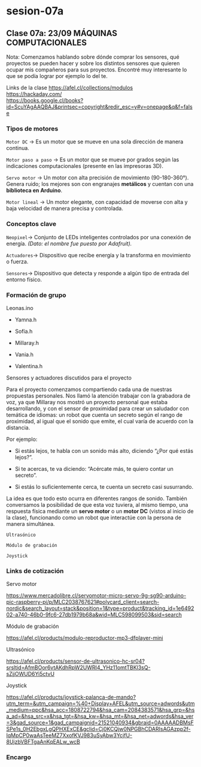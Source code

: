 # sesion-07a

## Clase 07a: 23/09 MÁQUINAS COMPUTACIONALES

Nota: Comenzamos hablando sobre dónde comprar los sensores, qué proyectos se pueden hacer y sobre los distintos sensores que quieren ocupar mis compañeros para sus proyectos. Encontré muy interesante lo que se podía lograr por ejemplo lo del te.  

Links de la clase
 <https://afel.cl/collections/modulos>  
 <https://hackaday.com/>  
 <https://books.google.cl/books?id=ScuYAgAAQBAJ&printsec=copyright&redir_esc=y#v=onepage&q&f=false>  

### Tipos de motores

`Motor DC` → Es un motor que se mueve en una sola dirección de manera continua.  

`Motor paso a paso` → Es un motor que se mueve por grados según las indicaciones computacionales (presente en las impresoras 3D).  

`Servo motor` → Un motor con alta precisión de movimiento (90-180-360°). Genera ruido; los mejores son con engranajes **metálicos** y cuentan con una **biblioteca en Arduino**.  

`Motor lineal` → Un motor elegante, con capacidad de moverse con alta y baja velocidad de manera precisa y controlada.  

### Conceptos clave

`Neopixel`-> Conjunto de LEDs inteligentes controlados por una conexión de energía. *(Dato: el nombre fue puesto por Adafruit).*  

`Actuadores`-> Dispositivo que recibe energía y la transforma en movimiento o fuerza.

`Sensores`-> Dispositivo que detecta y responde a algún tipo de entrada del entorno físico.  


### Formación de grupo

Leonas.ino

- Yamna.h
    
- Sofía.h  

- Millaray.h  

- Vania.h 

- Valentina.h  

Sensores y actuadores discutidos para el proyecto

Para el proyecto comenzamos compartiendo cada una de nuestras propuestas personales. Nos llamó la atención trabajar con la grabadora de voz, ya que Millaray nos mostró un proyecto personal que estaba desarrollando, y con el sensor de proximidad para crear un saludador con temática de idiomas: un robot que cuenta un secreto según el rango de proximidad, al igual que el sonido que emite, el cual varía de acuerdo con la distancia.

Por ejemplo:

- Si estás lejos, te habla con un sonido más alto, diciendo “¿Por qué estás lejos?”.

- Si te acercas, te va diciendo: “Acércate más, te quiero contar un secreto”.

- Si estás lo suficientemente cerca, te cuenta un secreto casi susurrando.
  
La idea es que todo esto ocurra en diferentes rangos de sonido. También conversamos la posibilidad de que esta voz tuviera, al mismo tiempo, una respuesta física mediante un **servo motor** o un **motor DC** (vistos al inicio de la clase), funcionando como un robot que interactúe con la persona de manera simultánea.

`Ultrasónico`
 
`Módulo de grabación`

`Joystick`

### Links de cotización

Servo motor

<https://www.mercadolibre.cl/servomotor-micro-servo-9g-sg90-arduino-pic-raspberry-pi/p/MLC2038767621#polycard_client=search-nordic&search_layout=stack&position=1&type=product&tracking_id=1e649202-a740-46b0-9fc6-27db1979b68a&wid=MLC598099503&sid=search>  

Módulo de grabación

<https://afel.cl/products/modulo-reproductor-mp3-dfplayer-mini>  

Ultrasónico 

<https://afel.cl/products/sensor-de-ultrasonico-hc-sr04?srsltid=AfmBOor6vtAKdhRpW2UWRI4_YHz11omtTBKl3sQ-sZjjOWUD6Yi5ctvU>  

Joystick  

<https://afel.cl/products/joystick-palanca-de-mando?utm_term=&utm_campaign=%40+Display+AFEL&utm_source=adwords&utm_medium=ppc&hsa_acc=1808722794&hsa_cam=2084383571&hsa_grp=&hsa_ad=&hsa_src=x&hsa_tgt=&hsa_kw=&hsa_mt=&hsa_net=adwords&hsa_ver=3&gad_source=1&gad_campaignid=21521040934&gbraid=0AAAAADBMsFSPe1s_0H2EbgxLgQPHXExCE&gclid=Cj0KCQjw0NPGBhCDARIsAGAzpp2f-IqMpCP0waAsTeeMZ7XxofKVJ983uSyAbw3YcjfU-8UjzbVBFTgaAnKqEALw_wcB>  

### Encargo
